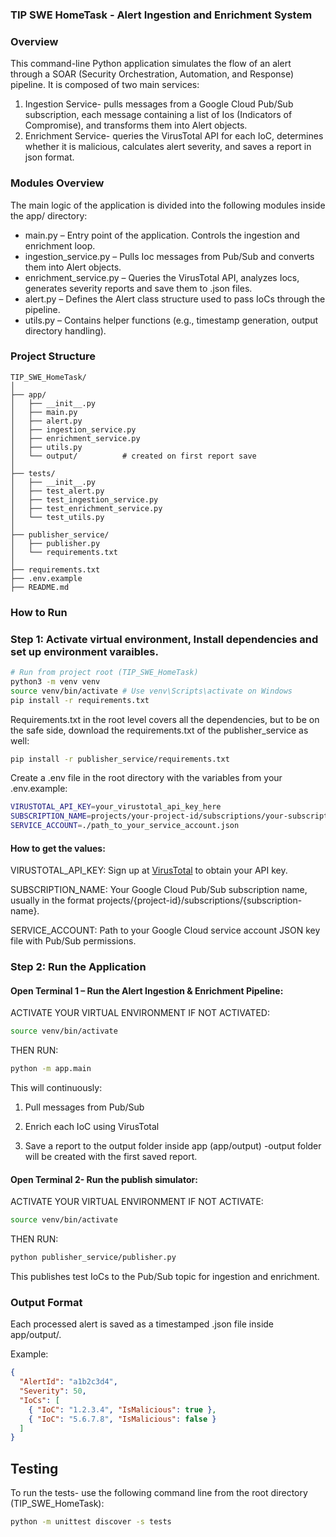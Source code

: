 ### TIP SWE HomeTask - Alert Ingestion and Enrichment System

### Overview

This command-line Python application simulates the flow of an alert through a SOAR (Security Orchestration, Automation, and Response) pipeline. It is composed of two main services:

1. Ingestion Service- pulls messages from a Google Cloud Pub/Sub subscription, each message containing a list of Ios (Indicators of Compromise), and transforms them into Alert objects.
2. Enrichment Service- queries the VirusTotal API for each IoC, determines whether it is malicious, calculates alert severity, and saves a report in json format.





###  Modules Overview
The main logic of the application is divided into the following modules inside the app/ directory:

- main.py – Entry point of the application. Controls the ingestion and enrichment loop.
- ingestion_service.py – Pulls Ioc messages from Pub/Sub and converts them into Alert objects.
- enrichment_service.py – Queries the VirusTotal API, analyzes Iocs, generates severity reports and save them to .json files.
- alert.py – Defines the Alert class structure used to pass IoCs through the pipeline.
- utils.py – Contains helper functions (e.g., timestamp generation, output directory handling).

###  Project Structure

```text
TIP_SWE_HomeTask/
│
├── app/                     
│   ├── __init__.py
│   ├── main.py
│   ├── alert.py
│   ├── ingestion_service.py
│   ├── enrichment_service.py
│   ├── utils.py
│   └── output/          # created on first report save
│
├── tests/                    
│   ├── __init__.py
│   ├── test_alert.py
│   ├── test_ingestion_service.py
│   ├── test_enrichment_service.py
│   └── test_utils.py
│
├── publisher_service/
│   ├── publisher.py
│   └── requirements.txt
│
├── requirements.txt         
├── .env.example                      
├── README.md 
```
              
### How to Run

### Step 1: Activate virtual environment, Install dependencies and set up environment varaibles.

```bash
# Run from project root (TIP_SWE_HomeTask)
python3 -m venv venv
source venv/bin/activate # Use venv\Scripts\activate on Windows
pip install -r requirements.txt
``` 
Requirements.txt in the root level covers all the dependencies, but to be on the safe side, download the requirements.txt of the publisher_service as well:

```bash
pip install -r publisher_service/requirements.txt
```

Create a .env file in the root directory  with the variables from your .env.example:

```bash
VIRUSTOTAL_API_KEY=your_virustotal_api_key_here
SUBSCRIPTION_NAME=projects/your-project-id/subscriptions/your-subscription-name
SERVICE_ACCOUNT=./path_to_your_service_account.json
```
#### How to get the values:
VIRUSTOTAL_API_KEY: Sign up at [VirusTotal](https://docs.virustotal.com/docs/please-give-me-an-api-key) to obtain your API key.

SUBSCRIPTION_NAME: Your Google Cloud Pub/Sub subscription name, usually in the format
projects/{project-id}/subscriptions/{subscription-name}.

SERVICE_ACCOUNT: Path to your Google Cloud service account JSON key file with Pub/Sub permissions.


### Step 2: Run the Application

#### Open Terminal 1 – Run the Alert Ingestion & Enrichment Pipeline:
ACTIVATE YOUR VIRTUAL ENVIRONMENT IF NOT ACTIVATED:
```bash
source venv/bin/activate
```
THEN RUN:
```bash
python -m app.main
```
This will continuously:

1. Pull messages from Pub/Sub

2. Enrich each IoC using VirusTotal

3. Save a report to the output folder inside app (app/output) -output folder will be created with the first saved report.

#### Open Terminal 2- Run the publish simulator:
ACTIVATE YOUR VIRTUAL ENVIRONMENT IF NOT ACTIVATE:
```bash
source venv/bin/activate
```
THEN RUN:
```bash
python publisher_service/publisher.py
```
This publishes test IoCs to the Pub/Sub topic for ingestion and enrichment.




### Output Format

Each processed alert is saved as a timestamped .json file inside app/output/.

Example:
```json
{
  "AlertId": "a1b2c3d4",
  "Severity": 50,
  "IoCs": [
    { "IoC": "1.2.3.4", "IsMalicious": true },
    { "IoC": "5.6.7.8", "IsMalicious": false }
  ]
}
```


## Testing
To run the tests- use the following command line from the root directory (TIP_SWE_HomeTask):
```bash
python -m unittest discover -s tests
```


